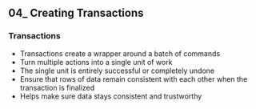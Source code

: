 ## 04_ Creating Transactions

### Transactions
- Transactions create a wrapper around a batch of commands
- Turn multiple actions into a single unit of work
- The single unit is entirely successful or completely undone
- Ensure that rows of data remain consistent with each other when the transaction is finalized
- Helps make sure data stays consistent and trustworthy